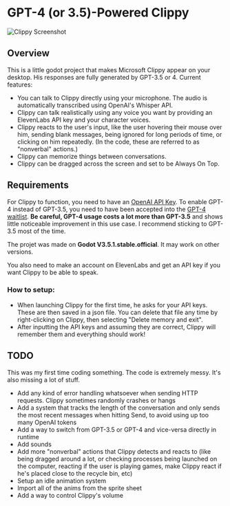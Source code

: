 
# GPT-4 (or 3.5)-Powered Clippy

![Clippy Screenshot](https://i.imgur.com/npgJMst.png)

## Overview

This is a little godot project that makes Microsoft Clippy appear on your desktop. His responses are fully generated by GPT-3.5 or 4.  Current features:

- You can talk to Clippy directly using your microphone. The audio is automatically transcribed using OpenAI's Whisper API.
- Clippy can talk realistically using any voice you want by providing an ElevenLabs API key and your character voices.
- Clippy reacts to the user's input, like the user hovering their mouse over him, sending blank messages, being ignored for long periods of time, or clicking on him repeatedly. (In the code, these are referred to as "nonverbal" actions.)
- Clippy can memorize things between conversations.
- Clippy can be dragged across the screen and set to be Always On Top. 


## Requirements

For Clippy to function, you need to have an [OpenAI API Key](https://platform.openai.com/account/api-keys). To enable GPT-4 instead of GPT-3.5, you need to have been accepted into the [GPT-4 waitlist](https://openai.com/waitlist/gpt-4-api). **Be careful, GPT-4 usage costs a lot more than GPT-3.5** and shows little noticeable improvement in this use case. I recommend sticking to GPT-3.5 most of the time.

The projet was made on **Godot V3.5.1.stable.official**. It may work on other versions.

You also need to make an account on ElevenLabs and get an API key if you want Clippy to be able to speak.

### How to setup:

- When launching Clippy for the first time, he asks for your API keys. These are then saved in a json file. You can delete that file any time by right-clicking on Clippy, then selecting "Delete memory and exit".
- After inputting the API keys and assuming they are correct, Clippy will remember them and everything should work!

## TODO

This was my first time coding something. The code is extremely messy. It's also missing a lot of stuff.

- Add any kind of error handling whatsoever when sending HTTP requests. Clippy sometimes randomly crashes or hangs
- Add a system that tracks the length of the conversation and only sends the most recent messages when hitting Send, to avoid using up too many OpenAI tokens
- Add a way to switch from GPT-3.5 or GPT-4 and vice-versa directly in runtime
- Add sounds
- Add more "nonverbal" actions that Clippy detects and reacts to (like being dragged around a lot, or checking processes being launched on the computer, reacting if the user is playing games, make Clippy react if he's placed close to the recycle bin, etc)
- Setup an idle animation system
- Import all of the anims from the sprite sheet
- Add a way to control Clippy's volume
